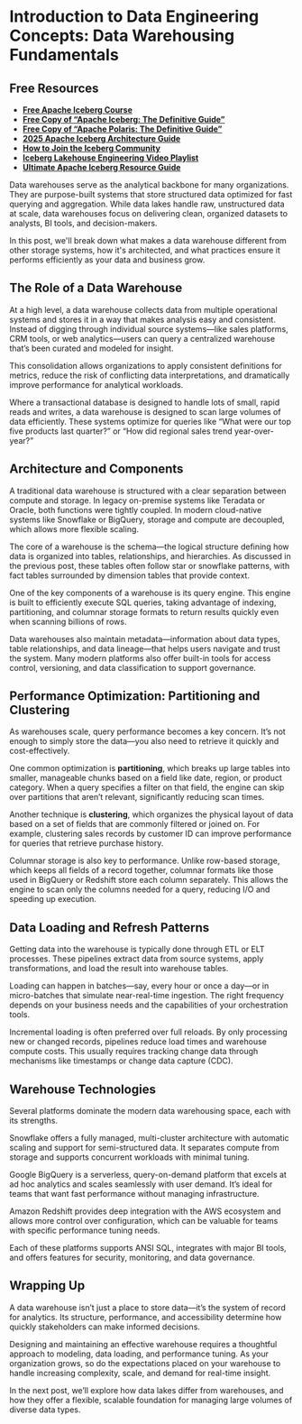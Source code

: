 # Introduction to Data Engineering Concepts: Data Warehousing Fundamentals

## Free Resources  
- **[Free Apache Iceberg Course](https://hello.dremio.com/webcast-an-apache-iceberg-lakehouse-crash-course-reg.html?utm_source=ev_external_blog&utm_medium=influencer&utm_campaign=intro_to_de&utm_content=alexmerced&utm_term=external_blog)**  
- **[Free Copy of “Apache Iceberg: The Definitive Guide”](https://hello.dremio.com/wp-apache-iceberg-the-definitive-guide-reg.html?utm_source=ev_external_blog&utm_medium=influencer&utm_campaign=intro_to_de&utm_content=alexmerced&utm_term=external_blog)**  
- **[Free Copy of “Apache Polaris: The Definitive Guide”](https://hello.dremio.com/wp-apache-polaris-guide-reg.html?utm_source=ev_external_blog&utm_medium=influencer&utm_campaign=intro_to_de&utm_content=alexmerced&utm_term=external_blog)**  
- **[2025 Apache Iceberg Architecture Guide](https://medium.com/data-engineering-with-dremio/2025-guide-to-architecting-an-iceberg-lakehouse-9b19ed42c9de)**  
- **[How to Join the Iceberg Community](https://medium.alexmerced.blog/guide-to-finding-apache-iceberg-events-near-you-and-being-part-of-the-greater-iceberg-community-0c38ae785ddb)**  
- **[Iceberg Lakehouse Engineering Video Playlist](https://youtube.com/playlist?list=PLsLAVBjQJO0p0Yq1fLkoHvt2lEJj5pcYe&si=WTSnqjXZv6Glkc3y)**  
- **[Ultimate Apache Iceberg Resource Guide](https://medium.com/data-engineering-with-dremio/ultimate-directory-of-apache-iceberg-resources-e3e02efac62e)** 

Data warehouses serve as the analytical backbone for many organizations. They are purpose-built systems that store structured data optimized for fast querying and aggregation. While data lakes handle raw, unstructured data at scale, data warehouses focus on delivering clean, organized datasets to analysts, BI tools, and decision-makers.

In this post, we'll break down what makes a data warehouse different from other storage systems, how it's architected, and what practices ensure it performs efficiently as your data and business grow.

## The Role of a Data Warehouse

At a high level, a data warehouse collects data from multiple operational systems and stores it in a way that makes analysis easy and consistent. Instead of digging through individual source systems—like sales platforms, CRM tools, or web analytics—users can query a centralized warehouse that’s been curated and modeled for insight.

This consolidation allows organizations to apply consistent definitions for metrics, reduce the risk of conflicting data interpretations, and dramatically improve performance for analytical workloads.

Where a transactional database is designed to handle lots of small, rapid reads and writes, a data warehouse is designed to scan large volumes of data efficiently. These systems optimize for queries like “What were our top five products last quarter?” or “How did regional sales trend year-over-year?”

## Architecture and Components

A traditional data warehouse is structured with a clear separation between compute and storage. In legacy on-premise systems like Teradata or Oracle, both functions were tightly coupled. In modern cloud-native systems like Snowflake or BigQuery, storage and compute are decoupled, which allows more flexible scaling.

The core of a warehouse is the schema—the logical structure defining how data is organized into tables, relationships, and hierarchies. As discussed in the previous post, these tables often follow star or snowflake patterns, with fact tables surrounded by dimension tables that provide context.

One of the key components of a warehouse is its query engine. This engine is built to efficiently execute SQL queries, taking advantage of indexing, partitioning, and columnar storage formats to return results quickly even when scanning billions of rows.

Data warehouses also maintain metadata—information about data types, table relationships, and data lineage—that helps users navigate and trust the system. Many modern platforms also offer built-in tools for access control, versioning, and data classification to support governance.

## Performance Optimization: Partitioning and Clustering

As warehouses scale, query performance becomes a key concern. It’s not enough to simply store the data—you also need to retrieve it quickly and cost-effectively.

One common optimization is **partitioning**, which breaks up large tables into smaller, manageable chunks based on a field like date, region, or product category. When a query specifies a filter on that field, the engine can skip over partitions that aren’t relevant, significantly reducing scan times.

Another technique is **clustering**, which organizes the physical layout of data based on a set of fields that are commonly filtered or joined on. For example, clustering sales records by customer ID can improve performance for queries that retrieve purchase history.

Columnar storage is also key to performance. Unlike row-based storage, which keeps all fields of a record together, columnar formats like those used in BigQuery or Redshift store each column separately. This allows the engine to scan only the columns needed for a query, reducing I/O and speeding up execution.

## Data Loading and Refresh Patterns

Getting data into the warehouse is typically done through ETL or ELT processes. These pipelines extract data from source systems, apply transformations, and load the result into warehouse tables.

Loading can happen in batches—say, every hour or once a day—or in micro-batches that simulate near-real-time ingestion. The right frequency depends on your business needs and the capabilities of your orchestration tools.

Incremental loading is often preferred over full reloads. By only processing new or changed records, pipelines reduce load times and warehouse compute costs. This usually requires tracking change data through mechanisms like timestamps or change data capture (CDC).

## Warehouse Technologies

Several platforms dominate the modern data warehousing space, each with its strengths.

Snowflake offers a fully managed, multi-cluster architecture with automatic scaling and support for semi-structured data. It separates compute from storage and supports concurrent workloads with minimal tuning.

Google BigQuery is a serverless, query-on-demand platform that excels at ad hoc analytics and scales seamlessly with user demand. It’s ideal for teams that want fast performance without managing infrastructure.

Amazon Redshift provides deep integration with the AWS ecosystem and allows more control over configuration, which can be valuable for teams with specific performance tuning needs.

Each of these platforms supports ANSI SQL, integrates with major BI tools, and offers features for security, monitoring, and data governance.

## Wrapping Up

A data warehouse isn’t just a place to store data—it’s the system of record for analytics. Its structure, performance, and accessibility determine how quickly stakeholders can make informed decisions.

Designing and maintaining an effective warehouse requires a thoughtful approach to modeling, data loading, and performance tuning. As your organization grows, so do the expectations placed on your warehouse to handle increasing complexity, scale, and demand for real-time insight.

In the next post, we’ll explore how data lakes differ from warehouses, and how they offer a flexible, scalable foundation for managing large volumes of diverse data types.
